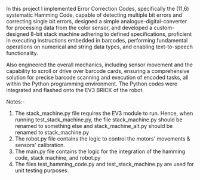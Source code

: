 In this project I implemented Error Correction Codes, specifically the (11,6) systematic Hamming Code, capable of detecting multiple bit errors and correcting single bit errors, designed a simple analogue-digital-converter for processing data from the color sensor, and developed a custom-designed 8-bit stack machine adhering to defined specifications, proficient in executing instructions embedded in barcodes, performing fundamental operations on numerical and string data types, and enabling text-to-speech functionality.

Also engineered the overall mechanics, including sensor movement and the capability to scroll or drive over barcode cards, ensuring a comprehensive solution for precise barcode scanning and execution of encoded tasks, all within the Python programming environment. The Python codes were integrated and flashed onto the EV3 BRICK of the robot.

Notes:-

1. The stack_machine.py file requires the EV3 module to run. Hence, when running test_stack_machine.py, the file stack_machine.py should be renamed to something else and stack_machine_alt.py should be renamed to stack_machine.py
2. The robot.py file contains the logic to control the motors' movements & sensors' calibration.
3. The main.py file contains the logic for the integration of the hamming code, stack machine, and robot.py
4. The files test_hamming_code.py and test_stack_machine.py are used for unit testing purposes. 
